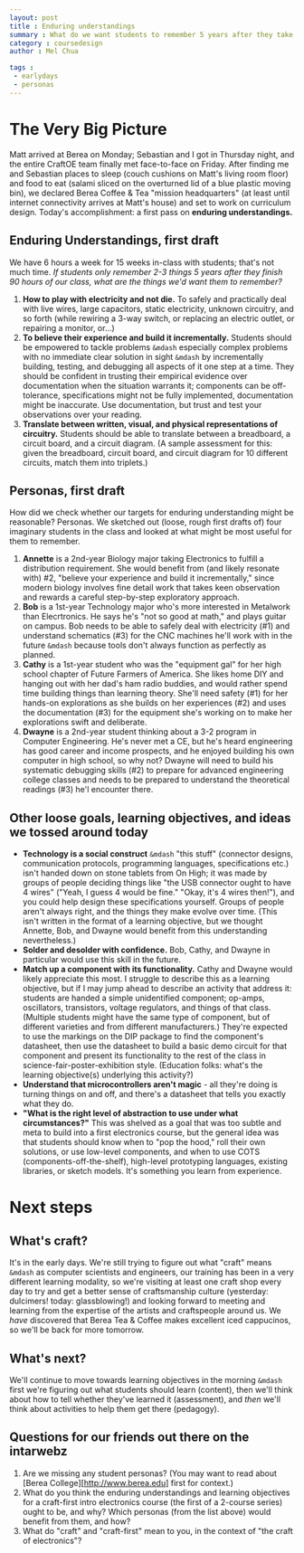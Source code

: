 ```yaml
---
layout: post
title : Enduring understandings
summary : What do we want students to remember 5 years after they take the course?
category : coursedesign
author : Mel Chua

tags : 
 - earlydays
 - personas
---
```


# The Very Big Picture

Matt arrived at Berea on Monday; Sebastian and I got in Thursday night, and the entire CraftOE team finally met face-to-face on Friday. After finding me and Sebastian places to sleep (couch cushions on Matt's living room floor) and food to eat (salami sliced on the overturned lid of a blue plastic moving bin), we declared Berea Coffee & Tea "mission headquarters" (at least until internet connectivity arrives at Matt's house) and set to work on curriculum design. Today's accomplishment: a first pass on **enduring understandings.**

## Enduring Understandings, first draft

 We have 6 hours a week for 15 weeks in-class with students; that's not much time. *If students only remember 2-3 things 5 years after they finish 90 hours of our class, what are the things we'd want them to remember?*

1. **How to play with electricity and not die.** To safely and practically deal with live wires, large capacitors, static electricity, unknown circuitry, and so forth (while rewiring a 3-way switch, or replacing an electric outlet, or repairing a monitor, or...)
2. **To believe their experience and build it incrementally.** Students should be empowered to tackle problems `&mdash` especially complex problems with no immediate clear solution in sight  `&mdash` by incrementally building, testing, and debugging all aspects of it one step at a time. They should be confident in trusting their empirical evidence over documentation when the situation warrants it; components can be off-tolerance, specifications might not be fully implemented, documentation might be inaccurate. Use documentation, but trust and test your observations over your reading.
3. **Translate between written, visual, and physical representations of circuitry.** Students should be able to translate between a breadboard, a circuit board, and a circuit diagram. (A sample assessment for this: given the breadboard, circuit board, and circuit diagram for 10 different circuits, match them into triplets.)

## Personas, first draft

How did we check whether our targets for enduring understanding might be reasonable? Personas. We sketched out (loose, rough first drafts of) four imaginary students in the class and looked at what might be most useful for them to remember.

1. **Annette** is a 2nd-year Biology major taking Electronics to fulfill a distribution requirement. She would benefit from (and likely resonate with) #2, "believe your experience and build it incrementally," since modern biology involves fine detail work that takes keen observation and rewards a careful step-by-step exploratory approach.
2. **Bob** is a 1st-year Technology major who's more interested in Metalwork than Elecrtronics. He says he's "not so good at math," and plays guitar on campus. Bob needs to be able to safely deal with electricity (#1) and understand schematics (#3) for the CNC machines he'll work with in the future `&mdash` because tools don't always function as perfectly as planned.
3. **Cathy** is a 1st-year student who was the "equipment gal" for her high school chapter of Future Farmers of America. She likes home DIY and hanging out with her dad's ham radio buddies, and would rather spend time building things than learning theory. She'll need safety (#1) for her hands-on explorations as she builds on her experiences (#2) and uses the documentation (#3) for the equipment she's working on to make her explorations swift and deliberate.
4. **Dwayne** is a 2nd-year student thinking about a 3-2 program in Computer Engineering. He's never met a CE, but he's heard engineering has good career and income prospects, and he enjoyed building his own computer in high school, so why not? Dwayne will need to build his systematic debugging skills (#2) to prepare for advanced engineering college classes and needs to be prepared to understand the theoretical readings (#3) he'l encounter there.

## Other loose goals, learning objectives, and ideas we tossed around today

* **Technology is a social construct** `&mdash` "this stuff" (connector designs, communication protocols, programming languages, specifications etc.) isn't handed down on stone tablets from On High; it was made by groups of people deciding things like "the USB connector ought to have 4 wires" ("Yeah, I guess 4 would be fine." "Okay, it's 4 wires then!"), and you could help design these specifications yourself. Groups of people aren't always right, and the things they make evolve over time. (This isn't written in the format of a learning objective, but we thought Annette, Bob, and Dwayne would benefit from this understanding nevertheless.)
* **Solder and desolder with confidence.** Bob, Cathy, and Dwayne in particular would use this skill in the future.
* **Match up a component with its functionality.** Cathy and Dwayne would likely appreciate this most. I struggle to describe this as a learning objective, but if I may jump ahead to describe an activity that address it: students are handed a simple unidentified component; op-amps, oscillators, transistors, voltage regulators, and things of that class. (Multiple students might have the same type of component, but of different varieties and from different manufacturers.) They're expected to use the markings on the DIP package to find the component's datasheet, then use the datasheet to build a basic demo circuit for that component and present its functionality to the rest of the class in science-fair-poster-exhibition style. (Education folks: what's the learning objective(s) underlying this activity?)
* **Understand that microcontrollers aren't magic** - all they're doing is turning things on and off, and there's a datasheet that tells you exactly what they do.
* **"What is the right level of abstraction to use under what circumstances?"** This was shelved as a goal that was too subtle and meta to build into a first electronics course, but the general idea was that students should know when to "pop the hood," roll their own solutions, or use low-level components, and when to use COTS (components-off-the-shelf), high-level prototyping languages, existing libraries, or sketch models. It's something you learn from experience.

# Next steps

## What's craft?

It's in the early days. We're still trying to figure out what "craft" means `&mdash` as computer scientists and engineers, our training has been in a very different learning modality, so we're visiting at least one craft shop every day to try and get a better sense of craftsmanship culture (yesterday: dulcimers! today: glassblowing!) and looking forward to meeting and learning from the expertise of the artists and craftspeople around us. We *have* discovered that Berea Tea & Coffee makes excellent iced cappucinos, so we'll be back for more tomorrow.

## What's next?

We'll continue to move towards learning objectives in the morning `&mdash` first we're figuring out what students should learn (content), then we'll think about how to tell whether they've learned it (assessment), and *then* we'll think about activities to help them get there (pedagogy). 

## Questions for our friends out there on the intarwebz

1. Are we missing any student personas? (You may want to read about [Berea College][http://www.berea.edu] first for context.)
2. What do you think the enduring understandings and learning objectives for a craft-first intro electronics course (the first of a 2-course series) ought to be, and why? Which personas (from the list above) would benefit from them, and how?
3. What do "craft" and "craft-first" mean to you, in the context of "the craft of electronics"?
